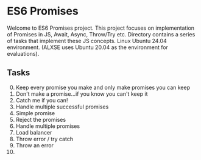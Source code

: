 # ES6 Promises

Welcome to ES6 Promises project. This project focuses on implementation of Promises in JS, Await, Async, Throw/Try etc. Directory contains a series of tasks that implement these JS concepts. Linux Ubuntu 24.04 environment. (ALXSE uses Ubuntu 20.04 as the environment for evaluations).


## Tasks

0. Keep every promise you make and only make promises you can keep
1. Don't make a promise...if you know you can't keep it
2. Catch me if you can!
3. Handle multiple successful promises
4. Simple promise
5. Reject the promises
6. Handle multiple promises
7. Load balancer
8. Throw error / try catch
9. Throw an error
10. 
